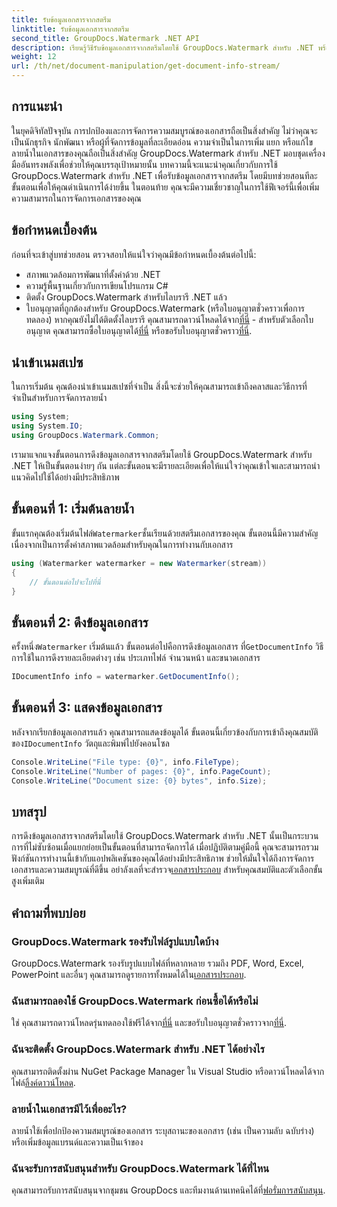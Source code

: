 ```yaml
---
title: รับข้อมูลเอกสารจากสตรีม
linktitle: รับข้อมูลเอกสารจากสตรีม
second_title: GroupDocs.Watermark .NET API
description: เรียนรู้วิธีรับข้อมูลเอกสารจากสตรีมโดยใช้ GroupDocs.Watermark สำหรับ .NET พร้อมคำแนะนำทีละขั้นตอนนี้ ความสามารถในการจัดการเอกสารของคุณได้อย่างง่ายดาย
weight: 12
url: /th/net/document-manipulation/get-document-info-stream/
---
```

## การแนะนำ
ในยุคดิจิทัลปัจจุบัน การปกป้องและการจัดการความสมบูรณ์ของเอกสารถือเป็นสิ่งสำคัญ ไม่ว่าคุณจะเป็นนักธุรกิจ นักพัฒนา หรือผู้ที่จัดการข้อมูลที่ละเอียดอ่อน ความจำเป็นในการเพิ่ม แยก หรือแก้ไขลายน้ำในเอกสารของคุณถือเป็นสิ่งสำคัญ GroupDocs.Watermark สำหรับ .NET มอบชุดเครื่องมืออันทรงพลังเพื่อช่วยให้คุณบรรลุเป้าหมายนั้น บทความนี้จะแนะนำคุณเกี่ยวกับการใช้ GroupDocs.Watermark สำหรับ .NET เพื่อรับข้อมูลเอกสารจากสตรีม โดยมีบทช่วยสอนทีละขั้นตอนเพื่อให้คุณดำเนินการได้ง่ายขึ้น ในตอนท้าย คุณจะมีความเชี่ยวชาญในการใช้ฟีเจอร์นี้เพื่อเพิ่มความสามารถในการจัดการเอกสารของคุณ
## ข้อกำหนดเบื้องต้น
ก่อนที่จะเข้าสู่บทช่วยสอน ตรวจสอบให้แน่ใจว่าคุณมีข้อกำหนดเบื้องต้นต่อไปนี้:
- สภาพแวดล้อมการพัฒนาที่ตั้งค่าด้วย .NET
- ความรู้พื้นฐานเกี่ยวกับการเขียนโปรแกรม C#
- ติดตั้ง GroupDocs.Watermark สำหรับไลบรารี .NET แล้ว
- ใบอนุญาตที่ถูกต้องสำหรับ GroupDocs.Watermark (หรือใบอนุญาตชั่วคราวเพื่อการทดลอง)
 หากคุณยังไม่ได้ติดตั้งไลบรารี คุณสามารถดาวน์โหลดได้จาก[ที่นี่](https://releases.groupdocs.com/Watermark/net/) - สำหรับตัวเลือกใบอนุญาต คุณสามารถซื้อใบอนุญาตได้[ที่นี่](https://purchase.groupdocs.com/buy) หรือขอรับใบอนุญาตชั่วคราว[ที่นี่](https://purchase.groupdocs.com/temporary-license/).
## นำเข้าเนมสเปซ
ในการเริ่มต้น คุณต้องนำเข้าเนมสเปซที่จำเป็น สิ่งนี้จะช่วยให้คุณสามารถเข้าถึงคลาสและวิธีการที่จำเป็นสำหรับการจัดการลายน้ำ
```csharp
using System;
using System.IO;
using GroupDocs.Watermark.Common;
```
เรามาแจกแจงขั้นตอนการดึงข้อมูลเอกสารจากสตรีมโดยใช้ GroupDocs.Watermark สำหรับ .NET ให้เป็นขั้นตอนง่ายๆ กัน แต่ละขั้นตอนจะมีรายละเอียดเพื่อให้แน่ใจว่าคุณเข้าใจและสามารถนำแนวคิดไปใช้ได้อย่างมีประสิทธิภาพ
## ขั้นตอนที่ 1: เริ่มต้นลายน้ำ
 ขั้นแรกคุณต้องเริ่มต้นไฟล์`Watermarker`ชั้นเรียนด้วยสตรีมเอกสารของคุณ ขั้นตอนนี้มีความสำคัญเนื่องจากเป็นการตั้งค่าสภาพแวดล้อมสำหรับคุณในการทำงานกับเอกสาร
```csharp
using (Watermarker watermarker = new Watermarker(stream))
{
    // ขั้นตอนต่อไปจะไปที่นี่
}
```
## ขั้นตอนที่ 2: ดึงข้อมูลเอกสาร
 ครั้งหนึ่ง`Watermarker` เริ่มต้นแล้ว ขั้นตอนต่อไปคือการดึงข้อมูลเอกสาร ที่`GetDocumentInfo` วิธีการใช้ในการดึงรายละเอียดต่างๆ เช่น ประเภทไฟล์ จำนวนหน้า และขนาดเอกสาร
```csharp
IDocumentInfo info = watermarker.GetDocumentInfo();
```
## ขั้นตอนที่ 3: แสดงข้อมูลเอกสาร
 หลังจากเรียกข้อมูลเอกสารแล้ว คุณสามารถแสดงข้อมูลได้ ขั้นตอนนี้เกี่ยวข้องกับการเข้าถึงคุณสมบัติของ`IDocumentInfo` วัตถุและพิมพ์ไปยังคอนโซล
```csharp
Console.WriteLine("File type: {0}", info.FileType);
Console.WriteLine("Number of pages: {0}", info.PageCount);
Console.WriteLine("Document size: {0} bytes", info.Size);
```

## บทสรุป
 การดึงข้อมูลเอกสารจากสตรีมโดยใช้ GroupDocs.Watermark สำหรับ .NET นั้นเป็นกระบวนการที่ไม่ซับซ้อนเมื่อแยกย่อยเป็นขั้นตอนที่สามารถจัดการได้ เมื่อปฏิบัติตามคู่มือนี้ คุณจะสามารถรวมฟังก์ชันการทำงานนี้เข้ากับแอปพลิเคชันของคุณได้อย่างมีประสิทธิภาพ ช่วยให้มั่นใจได้ถึงการจัดการเอกสารและความสมบูรณ์ที่ดีขึ้น อย่าลังเลที่จะสำรวจ[เอกสารประกอบ](https://tutorials.groupdocs.com/Watermark/net/) สำหรับคุณสมบัติและตัวเลือกขั้นสูงเพิ่มเติม
## คำถามที่พบบ่อย
### GroupDocs.Watermark รองรับไฟล์รูปแบบใดบ้าง
 GroupDocs.Watermark รองรับรูปแบบไฟล์ที่หลากหลาย รวมถึง PDF, Word, Excel, PowerPoint และอื่นๆ คุณสามารถดูรายการทั้งหมดได้ใน[เอกสารประกอบ](https://tutorials.groupdocs.com/Watermark/net/).
### ฉันสามารถลองใช้ GroupDocs.Watermark ก่อนซื้อได้หรือไม่
 ใช่ คุณสามารถดาวน์โหลดรุ่นทดลองใช้ฟรีได้จาก[ที่นี่](https://releases.groupdocs.com/) และขอรับใบอนุญาตชั่วคราวจาก[ที่นี่](https://purchase.groupdocs.com/temporary-license/).
### ฉันจะติดตั้ง GroupDocs.Watermark สำหรับ .NET ได้อย่างไร
 คุณสามารถติดตั้งผ่าน NuGet Package Manager ใน Visual Studio หรือดาวน์โหลดได้จากไฟล์[ลิ้งค์ดาวน์โหลด](https://releases.groupdocs.com/Watermark/net/).
### ลายน้ำในเอกสารมีไว้เพื่ออะไร?
ลายน้ำใช้เพื่อปกป้องความสมบูรณ์ของเอกสาร ระบุสถานะของเอกสาร (เช่น เป็นความลับ ฉบับร่าง) หรือเพิ่มข้อมูลแบรนด์และความเป็นเจ้าของ
### ฉันจะรับการสนับสนุนสำหรับ GroupDocs.Watermark ได้ที่ไหน
 คุณสามารถรับการสนับสนุนจากชุมชน GroupDocs และทีมงานด้านเทคนิคได้ที่[ฟอรั่มการสนับสนุน](https://forum.groupdocs.com/c/watermark/19).